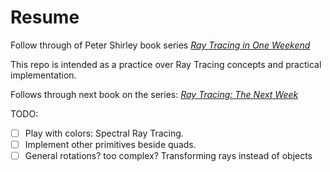 # Resume

Follow through of Peter Shirley book series [_Ray Tracing in One Weekend_](https://raytracing.github.io/books/RayTracingInOneWeekend.html)

This repo is intended as a practice over Ray Tracing concepts and practical implementation.

Follows through next book on the series: [_Ray Tracing: The Next Week_](https://raytracing.github.io/books/RayTracingTheNextWeek.html)

TODO:
- [ ] Play with colors: Spectral Ray Tracing.
- [ ] Implement other primitives beside quads.
- [ ] General rotations? too complex? Transforming rays instead of objects
